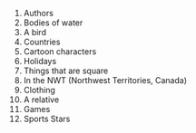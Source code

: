1. Authors
2. Bodies of water
3. A bird
4. Countries
5. Cartoon characters
6. Holidays
7. Things that are square
8. In the NWT (Northwest Territories, Canada)
9. Clothing
10. A relative
11. Games
12. Sports Stars
